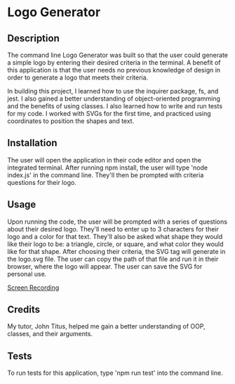 # Logo Generator

## Description

The command line Logo Generator was built so that the user could generate a simple logo by entering their desired criteria in the terminal. A benefit of this application is that the user needs no previous knowledge of design in order to generate a logo that meets their criteria.

In building this project, I learned how to use the inquirer package, fs, and jest. I also gained a better understanding of object-oriented programming and the benefits of using classes. I also learned how to write and run tests for my code. I worked with SVGs for the first time, and practiced using coordinates to position the shapes and text.

## Installation

The user will open the application in their code editor and open the integrated terminal. After running npm install, the user will type 'node index.js' in the command line. They'll then be prompted with criteria questions for their logo.

## Usage

Upon running the code, the user will be prompted with a series of questions about their desired logo. They'll need to enter up to 3 characters for their logo and a color for that text. They'll also be asked what shape they would like their logo to be: a triangle, circle, or square, and what color they would like for that shape. After choosing their criteria, the SVG tag will generate in the logo.svg file. The user can copy the path of that file and run it in their browser, where the logo will appear. The user can save the SVG for personal use.

[Screen Recording](https://drive.google.com/file/d/1vQjw88AXVj5wxwd9QV2xYSDsr1E_T0aP/view)

## Credits

My tutor, John Titus, helped me gain a better understanding of OOP, classes, and their arguments.

## Tests

To run tests for this application, type 'npm run test' into the command line.